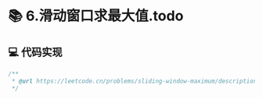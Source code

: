 # 📚 6.滑动窗口求最大值.todo

## 💻 代码实现
```typescript
/**
 * @url https://leetcode.cn/problems/sliding-window-maximum/description/
 */

```
